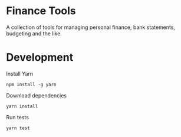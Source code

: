 # Finance Tools

A collection of tools for managing personal finance, bank statements, budgeting and the like.

# Development

Install Yarn
```
npm install -g yarn
```

Download dependencies
```
yarn install
```

Run tests
```
yarn test
```
